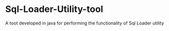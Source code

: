 # Sql-Loader-Utility-tool
A toot developed in java for performing the functionality of Sql Loader utility
